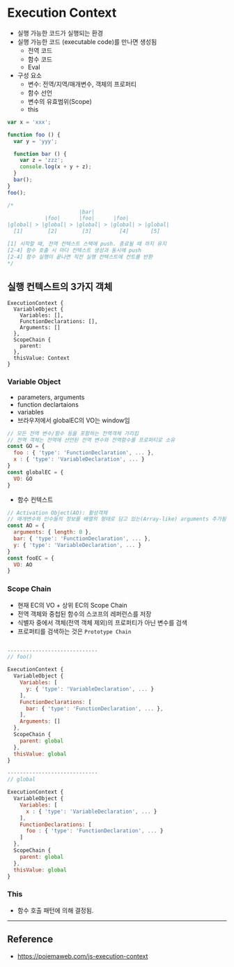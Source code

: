 # Execution Context
- 실행 가능한 코드가 실행되는 환경
- 실행 가능한 코드 (executable code)를 만나면 생성됨
  - 전역 코드
  - 함수 코드
  - Eval
- 구성 요소
  - 변수: 전역/지역/매개변수, 객체의 프로퍼티
  - 함수 선언
  - 변수의 유효범위(Scope)
  - this


``` javascript
var x = 'xxx';

function foo () {
  var y = 'yyy';

  function bar () {
    var z = 'zzz';
    console.log(x + y + z);
  }
  bar();
}
foo();

/*
                       |bar|
            |foo|      |foo|      |foo|
|global| > |global| > |global| > |global| > |global|
  [1]        [2]        [3]         [4]       [5]

[1] 시작할 때, 전역 컨텍스트 스택에 push. 종료될 때 까지 유지
[2-4] 함수 호출 시 마다 컨텍스트 생성과 동시에 push
[2-4] 함수 실행이 끝나면 직전 실행 컨텍스트에 컨트롤 반환
*/
```

## 실행 컨텍스트의 3가지 객체
```
ExecutionContext {
  VariableObject {
    Variables: [],
    FunctionDeclarations: [],
    Arguments: []
  },
  ScopeChain {
    parent: 
  },
  thisValue: Context
}
```

### Variable Object
- parameters, arguments
- function declartaions
- variables
- 브라우저에서 globalEC의 VO는 window임

``` javascript
// 모든 전역 변수/함수 등을 포함하는 전역객체 가리킴
// 전역 객체는 전역에 선언된 전역 변수와 전역함수를 프로퍼티로 소유
const GO = {
  foo : { 'type': 'FunctionDeclaration', ... },
  x : { 'type': 'VariableDeclaration', ... }
}
const globalEC = {
  VO: GO 
}
```

- 함수 컨텍스트
``` javascript
// Activation Object(AO): 활성객체
// 매개변수와 인수들의 정보를 배열의 형태로 담고 있는(Array-like) arguments 추가됨
const AO = {
  arguments: { length: 0 },
  bar: { 'type': 'FunctionDeclaration', ... },
  y: { 'type': 'VariableDeclaration', ... }
}
const fooEC = {
  VO: AO
}
```

### Scope Chain
- 현재 EC의 VO + 상위 EC의 Scope Chain
- 전역 객체와 중첩된 함수의 스코프의 레퍼런스를 저장
- 식별자 중에서 객체(전역 객체 제외)의 프로퍼티가 아닌 변수를 검색
-  프로퍼티를 검색하는 것은 `Prototype Chain`
``` javascript

-----------------------------
// foo()

ExecutionContext {
  VariableObject {
    Variables: [
      y: { 'type': 'VariableDeclaration', ... }
    ],
    FunctionDeclarations: [
      bar: { 'type': 'FunctionDeclaration', ... },
    ],
    Arguments: []
  },
  ScopeChain {
    parent: global
  },
  thisValue: global
}

-----------------------------
// global

ExecutionContext {
  VariableObject {
    Variables: [
      x : { 'type': 'VariableDeclaration', ... }
    ],
    FunctionDeclarations: [
      foo : { 'type': 'FunctionDeclaration', ... }
    ]
  },
  ScopeChain {
    parent: global
  },
  thisValue: global
}
```


### This
- 함수 호출 패턴에 의해 결정됨.

--- 
## Reference
- https://poiemaweb.com/js-execution-context
